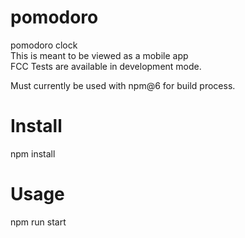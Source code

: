 # pomodoro
pomodoro clock  
This is meant to be viewed as a mobile app  
FCC Tests are available in development mode.

Must currently be used with npm@6 for build process. 
# Install
npm install  
# Usage  
npm run start  


